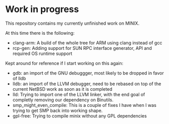 # Work in progress

This repository contains my currently unfinished work on MINIX.

At this time there is the following:
 * clang-arm: A build of the whole tree for ARM using clang instead of gcc
 * rcp-gen: Adding support for SUN RPC interface generator, API and required OS runtime support
 
Kept around for reference if I start working on this again:
 * gdb: an import of the GNU debuggger, most likely to be dropped in favor of lldb
 * lldb: an import of the LLVM debugger, need to be rebased on top of the current NetBSD work as soon as it is completed
 * lld: Trying to import one of the LLVM linker, with the end goal of completly removing our dependency on Binutils.
 * smp_might_even_compile: This is a couple of fixes I have when I was trying to get SMP back into working shape.
 * gpl-free: Trying to compile minix without any GPL dependencies
